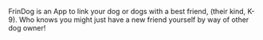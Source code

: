 FrinDog is an App to link your dog or dogs with a best friend, (their kind, K-9). Who knows you might just have a new friend yourself by way of other dog owner!
